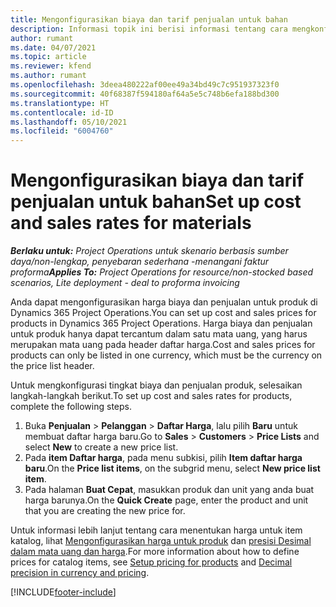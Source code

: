```yaml
---
title: Mengonfigurasikan biaya dan tarif penjualan untuk bahan
description: Informasi topik ini berisi informasi tentang cara mengkonfigurasi biaya dan tingkat penjualan untuk bahan yang digunakan pada proyek.
author: rumant
ms.date: 04/07/2021
ms.topic: article
ms.reviewer: kfend
ms.author: rumant
ms.openlocfilehash: 3deea480222af00ee49a34bd49c7c951937323f0
ms.sourcegitcommit: 40f68387f594180af64a5e5c748b6efa188bd300
ms.translationtype: HT
ms.contentlocale: id-ID
ms.lasthandoff: 05/10/2021
ms.locfileid: "6004760"
---
```

# <a name="set-up-cost-and-sales-rates-for-materials"></a><span data-ttu-id="8d0c0-103">Mengonfigurasikan biaya dan tarif penjualan untuk bahan</span><span class="sxs-lookup"><span data-stu-id="8d0c0-103">Set up cost and sales rates for materials</span></span>

<span data-ttu-id="8d0c0-104">_**Berlaku untuk:** Project Operations untuk skenario berbasis sumber daya/non-lengkap, penyebaran sederhana -menangani faktur proforma_</span><span class="sxs-lookup"><span data-stu-id="8d0c0-104">_**Applies To:** Project Operations for resource/non-stocked based scenarios, Lite deployment - deal to proforma invoicing_</span></span>

<span data-ttu-id="8d0c0-105">Anda dapat mengonfigurasikan harga biaya dan penjualan untuk produk di Dynamics 365 Project Operations.</span><span class="sxs-lookup"><span data-stu-id="8d0c0-105">You can set up cost and sales prices for products in Dynamics 365 Project Operations.</span></span> <span data-ttu-id="8d0c0-106">Harga biaya dan penjualan untuk produk hanya dapat tercantum dalam satu mata uang, yang harus merupakan mata uang pada header daftar harga.</span><span class="sxs-lookup"><span data-stu-id="8d0c0-106">Cost and sales prices for products can only be listed in one currency, which must be the currency on the price list header.</span></span>

<span data-ttu-id="8d0c0-107">Untuk mengkonfigurasi tingkat biaya dan penjualan produk, selesaikan langkah-langkah berikut.</span><span class="sxs-lookup"><span data-stu-id="8d0c0-107">To set up cost and sales rates for products, complete the following steps.</span></span> 

1. <span data-ttu-id="8d0c0-108">Buka **Penjualan** > **Pelanggan** > **Daftar Harga**, lalu pilih **Baru** untuk membuat daftar harga baru.</span><span class="sxs-lookup"><span data-stu-id="8d0c0-108">Go to **Sales** > **Customers** > **Price Lists** and select **New** to create a new price list.</span></span> 
2. <span data-ttu-id="8d0c0-109">Pada **item Daftar harga**, pada menu subkisi, pilih **Item daftar harga baru**.</span><span class="sxs-lookup"><span data-stu-id="8d0c0-109">On the **Price list items**, on the subgrid menu, select **New price list item**.</span></span> 
3. <span data-ttu-id="8d0c0-110">Pada halaman **Buat Cepat**, masukkan produk dan unit yang anda buat harga barunya.</span><span class="sxs-lookup"><span data-stu-id="8d0c0-110">On the **Quick Create** page, enter the product and unit that you are creating the new price for.</span></span>

<span data-ttu-id="8d0c0-111">Untuk informasi lebih lanjut tentang cara menentukan harga untuk item katalog, lihat [Mengonfigurasikan harga untuk produk](/dynamics365/sales-enterprise/create-price-lists-price-list-items-define-pricing-products.md) dan [presisi Desimal dalam mata uang dan harga](/dynamics365/sales-enterprise/decimal-precision-currency-pricing.md).</span><span class="sxs-lookup"><span data-stu-id="8d0c0-111">For more information about how to define prices for catalog items, see [Setup pricing for products](/dynamics365/sales-enterprise/create-price-lists-price-list-items-define-pricing-products.md) and [Decimal precision in currency and pricing](/dynamics365/sales-enterprise/decimal-precision-currency-pricing.md).</span></span>

[!INCLUDE[footer-include](../includes/footer-banner.md)]

